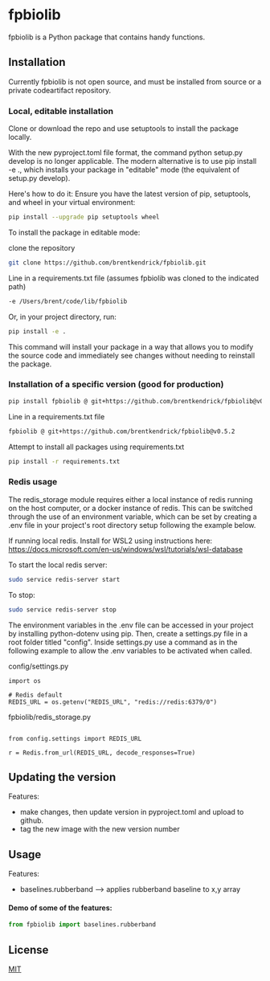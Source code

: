 # fpbiolib

fpbiolib is a Python package that contains handy functions.

## Installation

Currently fpbiolib is not open source, and must be installed from source or a private
codeartifact repository.

### Local, editable installation

Clone or download the repo and use setuptools to install the package locally.

With the new pyproject.toml file format, the command python setup.py develop is no longer applicable. The modern alternative is to use pip install -e ., which installs your package in "editable" mode (the equivalent of setup.py develop).

Here's how to do it:
Ensure you have the latest version of pip, setuptools, and wheel in your virtual environment:

```bash
pip install --upgrade pip setuptools wheel
```

To install the package in editable mode:

clone the repository

```bash
git clone https://github.com/brentkendrick/fpbiolib.git
```

Line in a requirements.txt file (assumes fpbiolib was cloned to the indicated path)

```bash
-e /Users/brent/code/lib/fpbiolib
```

Or, in your project directory, run:

```bash
pip install -e .
```

This command will install your package in a way that allows you to modify the source code and immediately see changes without needing to reinstall the package.

### Installation of a specific version (good for production)

```bash
pip install fpbiolib @ git+https://github.com/brentkendrick/fpbiolib@v0.5.2

```

Line in a requirements.txt file

```bash
fpbiolib @ git+https://github.com/brentkendrick/fpbiolib@v0.5.2
```

Attempt to install all packages using requirements.txt

```bash
pip install -r requirements.txt
```

### Redis usage

The redis_storage module requires either a local instance of redis running on the host computer, or a docker instance of redis. This can be switched through the use of an environment variable, which can be set by creating a .env file in your project's root directory setup following the example below.

If running local redis. Install for WSL2 using instructions here:
https://docs.microsoft.com/en-us/windows/wsl/tutorials/wsl-database

To start the local redis server:

```bash
sudo service redis-server start
```

To stop:

```bash
sudo service redis-server stop
```

The environment variables in the .env file
can be accessed in your project by installing python-dotenv using pip. Then, create a settings.py
file in a root folder titled "config". Inside
settings.py use a command as in the following
example to allow the .env variables to be
activated when called.

config/settings.py

```
import os

# Redis default
REDIS_URL = os.getenv("REDIS_URL", "redis://redis:6379/0")
```

fpbiolib/redis_storage.py

```

from config.settings import REDIS_URL

r = Redis.from_url(REDIS_URL, decode_responses=True)
```

## Updating the version

Features:

- make changes, then update version in pyproject.toml and upload to github.
- tag the new image with the new version number

## Usage

Features:

- baselines.rubberband --> applies rubberband baseline to x,y array

#### Demo of some of the features:

```python
from fpbiolib import baselines.rubberband

```

## License

[MIT](https://choosealicense.com/licenses/mit/)

